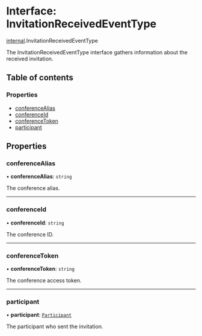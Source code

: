 # Interface: InvitationReceivedEventType

[internal](../modules/internal.md).InvitationReceivedEventType

The InvitationReceivedEventType interface gathers information about the received invitation.

## Table of contents

### Properties

- [conferenceAlias](internal.InvitationReceivedEventType.md#conferencealias)
- [conferenceId](internal.InvitationReceivedEventType.md#conferenceid)
- [conferenceToken](internal.InvitationReceivedEventType.md#conferencetoken)
- [participant](internal.InvitationReceivedEventType.md#participant)

## Properties

### conferenceAlias

• **conferenceAlias**: `string`

The conference alias.

___

### conferenceId

• **conferenceId**: `string`

The conference ID.

___

### conferenceToken

• **conferenceToken**: `string`

The conference access token.

___

### participant

• **participant**: [`Participant`](internal.Participant.md)

The participant who sent the invitation.
